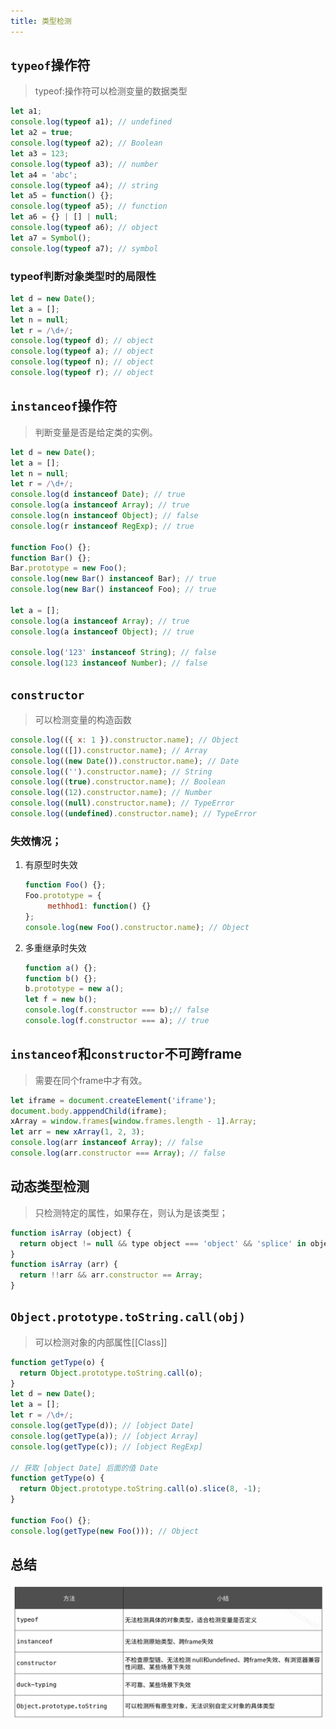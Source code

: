 ```yaml
---
title: 类型检测
---
```


## `typeof`操作符

> typeof:操作符可以检测变量的数据类型

```javascript
let a1;
console.log(typeof a1); // undefined
let a2 = true;
console.log(typeof a2); // Boolean
let a3 = 123;
console.log(typeof a3); // number
let a4 = 'abc';
console.log(typeof a4); // string
let a5 = function() {};
console.log(typeof a5); // function
let a6 = {} | [] | null;
console.log(typeof a6); // object
let a7 = Symbol();
console.log(typeof a7); // symbol
```

### typeof判断对象类型时的局限性

```javaScript
let d = new Date();
let a = [];
let n = null;
let r = /\d+/;
console.log(typeof d); // object
console.log(typeof a); // object
console.log(typeof n); // object
console.log(typeof r); // object
```

## `instanceof`操作符

> 判断变量是否是给定类的实例。

```javascript
let d = new Date();
let a = [];
let n = null;
let r = /\d+/;
console.log(d instanceof Date); // true
console.log(a instanceof Array); // true
console.log(n instanceof Object); // false
console.log(r instanceof RegExp); // true

function Foo() {};
function Bar() {};
Bar.prototype = new Foo();
console.log(new Bar() instanceof Bar); // true
console.log(new Bar() instanceof Foo); // true

let a = [];
console.log(a instanceof Array); // true
console.log(a instanceof Object); // true

console.log('123' instanceof String); // false
console.log(123 instanceof Number); // false
```

## `constructor`

> 可以检测变量的构造函数

```javascript
console.log(({ x: 1 }).constructor.name); // Object
console.log(([]).constructor.name); // Array
console.log((new Date()).constructor.name); // Date
console.log(('').constructor.name); // String
console.log((true).constructor.name); // Boolean
console.log((12).constructor.name); // Number
console.log((null).constructor.name); // TypeError
console.log((undefined).constructor.name); // TypeError
```

### 失效情况；

1. 有原型时失效

   ```javascript
   function Foo() {};
   Foo.prototype = {
     	methhod1: function() {}
   };
   console.log(new Foo().constructor.name); // Object
   ```

2. 多重继承时失效

   ```javascript
   function a() {};
   function b() {};
   b.prototype = new a();
   let f = new b();
   console.log(f.constructor === b);// false
   console.log(f.constructor === a); // true
   ```

## `instanceof`和`constructor`不可跨frame

> 需要在同个frame中才有效。

```javascript
let iframe = document.createElement('iframe');
document.body.apppendChild(iframe);
xArray = window.frames[window.frames.length - 1].Array;
let arr = new xArray(1, 2, 3);
console.log(arr instanceof Array); // false
console.log(arr.constructor === Array); // false
```

## 动态类型检测

> 只检测特定的属性，如果存在，则认为是该类型；

```javascript
function isArray (object) {
  return object != null && type object === 'object' && 'splice' in object && 'join' in object;
}
function isArray (arr) {
  return !!arr && arr.constructor == Array;
}
```



## `Object.prototype.toString.call(obj)`

> 可以检测对象的内部属性[[Class]]

```javascript
function getType(o) {
  return Object.prototype.toString.call(o);
}
let d = new Date();
let a = [];
let r = /\d+/;
console.log(getType(d)); // [object Date]
console.log(getType(a)); // [object Array]
console.log(getType(c)); // [object RegExp]

// 获取 [object Date] 后面的值 Date
function getType(o) {
  return Object.prototype.toString.call(o).slice(8, -1);
}

function Foo() {};
console.log(getType(new Foo())); // Object
```

## 总结

![image-20210519230914488](assets/image-20210519230914488.png)